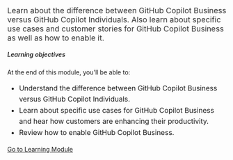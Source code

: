 ﻿---
Title: Introduction to GitHub Copilot for Business
Source: insert.sql
---
<!-- Summary --> <p style="font-size: 1.1rem; color: #333;"> Learn about the difference between GitHub Copilot Business versus GitHub Copilot Individuals. Also learn about specific use cases and customer stories for GitHub Copilot Business as well as how to enable it. </p> <!-- Learning Objectives --> <h5 class="mt-4" style="font-weight: 600;">Learning objectives</h5> <p>At the end of this module, you'll be able to:</p> <ul style="font-size: 1rem; line-height: 1.6;"> <li>Understand the difference between GitHub Copilot Business versus GitHub Copilot Individuals.</li> <li>Learn about specific use cases for GitHub Copilot Business and hear how customers are enhancing their productivity.</li> <li>Review how to enable GitHub Copilot Business.</li> </ul> <!-- CTA Button --> <div class="mt-4"> <a href="https://learn.microsoft.com/en-us/training/modules/introduction-to-github-copilot-for-business/" target="_blank" class="btn btn-primary"> Go to Learning Module </a> </div>

